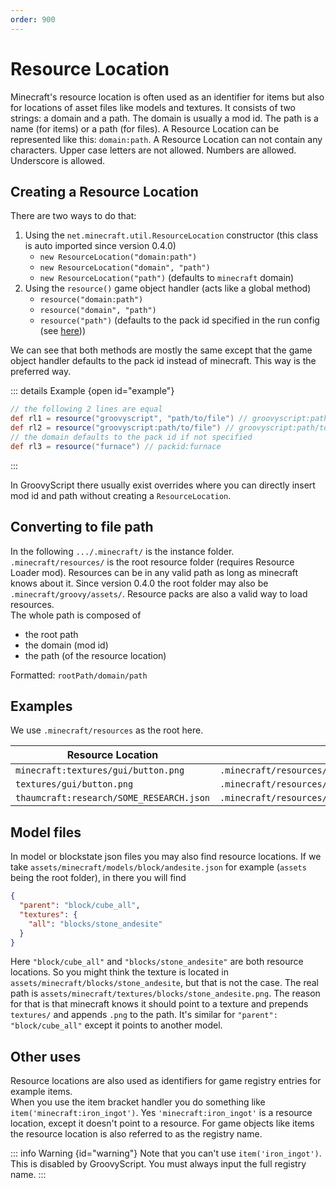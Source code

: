 ```yaml
---
order: 900
---
```


# Resource Location

Minecraft's resource location is often used as an identifier for items but also for locations of asset files like models
and textures. It consists of two strings: a domain and a path. The domain is usually a mod id. The path is a name
(for items) or a path (for files). A Resource Location can be represented like this: `domain:path`.
A Resource Location can not contain any characters. Upper case letters are not allowed. Numbers are allowed. Underscore
is allowed.

## Creating a Resource Location
There are two ways to do that:

1. Using the `net.minecraft.util.ResourceLocation` constructor (this class is auto imported since version 0.4.0)
    - `new ResourceLocation("domain:path")`
    - `new ResourceLocation("domain", "path")`
    - `new ResourceLocation("path")` (defaults to `minecraft` domain)
2. Using the `resource()` game object handler (acts like a global method)
    - `resource("domain:path")`
    - `resource("domain", "path")`
    - `resource("path")` (defaults to the pack id specified in the run config (see [here](../getting_started/index.md#run-config)))

We can see that both methods are mostly the same except that the game object handler defaults to the pack id instead of
minecraft. This way is the preferred way.

::: details Example {open id="example"}

```groovy
// the following 2 lines are equal
def rl1 = resource("groovyscript", "path/to/file") // groovyscript:path/to/file
def rl2 = resource("groovyscript:path/to/file") // groovyscript:path/to/file
// the domain defaults to the pack id if not specified
def rl3 = resource("furnace") // packid:furnace
```

:::

In GroovyScript there usually exist overrides where you can directly insert mod id and path without
creating a `ResourceLocation`. <br>

## Converting to file path

In the following `.../.minecraft/` is the instance folder. <br>
`.minecraft/resources/` is the root resource folder (requires Resource Loader mod). Resources can be in any valid path
as long as minecraft knows about it.
Since version 0.4.0 the root folder may also be `.minecraft/groovy/assets/`. Resource packs are also a valid way to load
resources.<br>
The whole path is composed of

- the root path
- the domain (mod id)
- the path (of the resource location)

Formatted: `rootPath/domain/path`

## Examples

We use `.minecraft/resources` as the root here.

| Resource Location                        | refers to File path                                           |
|------------------------------------------|---------------------------------------------------------------|
| `minecraft:textures/gui/button.png`      | `.minecraft/resources/minecraft/textures/gui/button.png`      |
| `textures/gui/button.png`                | `.minecraft/resources/minecraft/textures/gui/button.png`      |
| `thaumcraft:research/SOME_RESEARCH.json` | `.minecraft/resources/thaumcraft/research/SOME_RESEARCH.json` |

## Model files

In model or blockstate json files you may also find resource locations.
If we take `assets/minecraft/models/block/andesite.json` for example (`assets` being the root folder), in there you will find

```json
{
  "parent": "block/cube_all",
  "textures": {
    "all": "blocks/stone_andesite"
  }
}
```

Here `"block/cube_all"` and `"blocks/stone_andesite"` are both resource locations. So you might think the texture is
located in `assets/minecraft/blocks/stone_andesite`, but that is not the case.
The real path is `assets/minecraft/textures/blocks/stone_andesite.png`. The reason for that is that
minecraft knows it should point to a texture and prepends `textures/` and appends `.png` to the path.
It's similar for `"parent": "block/cube_all"` except it points to another model.

## Other uses

Resource locations are also used as identifiers for game registry entries for example items. <br>
When you use the item bracket handler you do something like `item('minecraft:iron_ingot')`. Yes `'minecraft:iron_ingot'` is a resource location, except it doesn't point to a resource.
For game objects like items the resource location is also referred to as the registry name.

::: info Warning {id="warning"}
Note that you can't use `item('iron_ingot')`. This is disabled by GroovyScript. You must always input the full registry name.
:::
